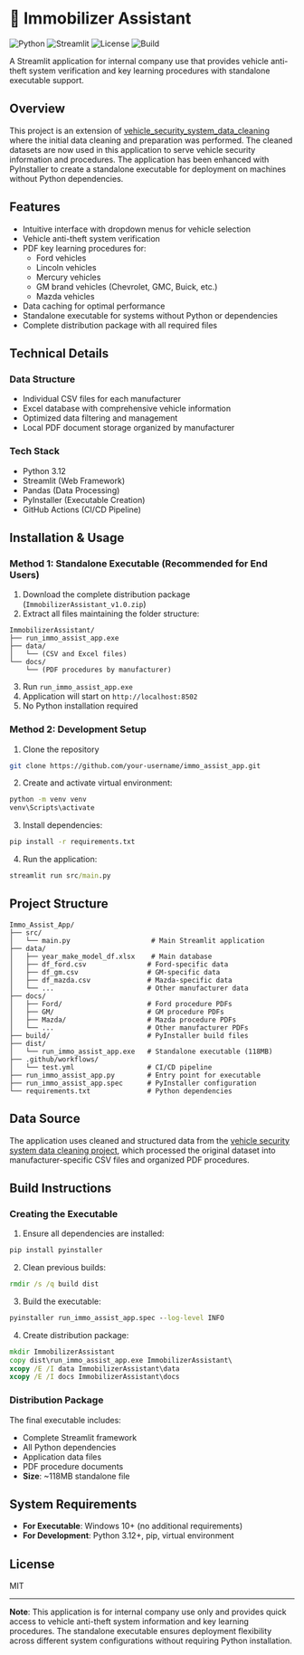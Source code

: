 # 🔐 Immobilizer Assistant

![Python](https://img.shields.io/badge/python-3.12-blue.svg)
![Streamlit](https://img.shields.io/badge/streamlit-latest-red.svg)
![License](https://img.shields.io/badge/license-MIT-green.svg)
![Build](https://img.shields.io/github/actions/workflow/status/your-username/immo_assist_app/test.yml?branch=main)

A Streamlit application for internal company use that provides vehicle anti-theft system verification and key learning procedures with standalone executable support.

## Overview
This project is an extension of [vehicle_security_system_data_cleaning](https://github.com/hydra-code-repository/vehicle_security_system_data_cleaning) where the initial data cleaning and preparation was performed. The cleaned datasets are now used in this application to serve vehicle security information and procedures. The application has been enhanced with PyInstaller to create a standalone executable for deployment on machines without Python dependencies.

## Features
- Intuitive interface with dropdown menus for vehicle selection
- Vehicle anti-theft system verification
- PDF key learning procedures for:
  - Ford vehicles
  - Lincoln vehicles  
  - Mercury vehicles
  - GM brand vehicles (Chevrolet, GMC, Buick, etc.)
  - Mazda vehicles
- Data caching for optimal performance
- Standalone executable for systems without Python or dependencies
- Complete distribution package with all required files

## Technical Details

### Data Structure
- Individual CSV files for each manufacturer
- Excel database with comprehensive vehicle information
- Optimized data filtering and management
- Local PDF document storage organized by manufacturer

### Tech Stack
- Python 3.12
- Streamlit (Web Framework)
- Pandas (Data Processing)
- PyInstaller (Executable Creation)
- GitHub Actions (CI/CD Pipeline)

## Installation & Usage

### Method 1: Standalone Executable (Recommended for End Users)
1. Download the complete distribution package (`ImmobilizerAssistant_v1.0.zip`)
2. Extract all files maintaining the folder structure:
```
ImmobilizerAssistant/
├── run_immo_assist_app.exe
├── data/
│   └── (CSV and Excel files)
└── docs/
    └── (PDF procedures by manufacturer)
```
3. Run `run_immo_assist_app.exe`
4. Application will start on `http://localhost:8502`
5. No Python installation required

### Method 2: Development Setup
1. Clone the repository
```bash
git clone https://github.com/your-username/immo_assist_app.git
```
2. Create and activate virtual environment:
```cmd
python -m venv venv
venv\Scripts\activate
```
3. Install dependencies:
```cmd
pip install -r requirements.txt
```
4. Run the application:
```cmd
streamlit run src/main.py
```

## Project Structure
```
Immo_Assist_App/
├── src/
│   └── main.py                    # Main Streamlit application
├── data/
│   ├── year_make_model_df.xlsx    # Main database
│   ├── df_ford.csv               # Ford-specific data
│   ├── df_gm.csv                 # GM-specific data
│   ├── df_mazda.csv              # Mazda-specific data
│   └── ...                       # Other manufacturer data
├── docs/
│   ├── Ford/                     # Ford procedure PDFs
│   ├── GM/                       # GM procedure PDFs
│   ├── Mazda/                    # Mazda procedure PDFs
│   └── ...                       # Other manufacturer PDFs
├── build/                        # PyInstaller build files
├── dist/
│   └── run_immo_assist_app.exe   # Standalone executable (118MB)
├── .github/workflows/
│   └── test.yml                  # CI/CD pipeline
├── run_immo_assist_app.py        # Entry point for executable
├── run_immo_assist_app.spec      # PyInstaller configuration
└── requirements.txt              # Python dependencies
```

## Data Source
The application uses cleaned and structured data from the [vehicle security system data cleaning project](https://github.com/hydra-code-repository/vehicle_security_system_data_cleaning), which processed the original dataset into manufacturer-specific CSV files and organized PDF procedures.

## Build Instructions

### Creating the Executable
1. Ensure all dependencies are installed:
```cmd
pip install pyinstaller
```

2. Clean previous builds:
```cmd
rmdir /s /q build dist
```

3. Build the executable:
```cmd
pyinstaller run_immo_assist_app.spec --log-level INFO
```

4. Create distribution package:
```cmd
mkdir ImmobilizerAssistant
copy dist\run_immo_assist_app.exe ImmobilizerAssistant\
xcopy /E /I data ImmobilizerAssistant\data
xcopy /E /I docs ImmobilizerAssistant\docs
```

### Distribution Package
The final executable includes:
- Complete Streamlit framework
- All Python dependencies
- Application data files
- PDF procedure documents
- **Size**: ~118MB standalone file

## System Requirements
- **For Executable**: Windows 10+ (no additional requirements)
- **For Development**: Python 3.12+, pip, virtual environment

## License
MIT

---
**Note**: This application is for internal company use only and provides quick access to vehicle anti-theft system information and key learning procedures. The standalone executable ensures deployment flexibility across different system configurations without requiring Python installation.
